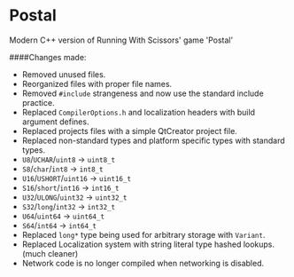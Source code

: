 # Postal
Modern C++ version of Running With Scissors' game 'Postal'

####Changes made:
* Removed unused files.
* Reorganized files with proper file names.
* Removed `#include` strangeness and now use the standard include practice.
* Replaced `CompilerOptions.h` and localization headers with build argument defines.
* Replaced projects files with a simple QtCreator project file.
* Replaced non-standard types and platform specific types with standard types.
 * `U8`/`UCHAR`/`uint8` -> `uint8_t`
 * `S8`/`char`/`int8` -> `int8_t`
 * `U16`/`USHORT`/`uint16` -> `uint16_t`
 * `S16`/`short`/`int16` -> `int16_t`
 * `U32`/`ULONG`/`uint32` -> `uint32_t`
 * `S32`/`long`/`int32` -> `int32_t`
 * `U64`/`uint64` -> `uint64_t`
 * `S64`/`int64` -> `int64_t`
* Replaced `long*` type being used for arbitrary storage with `Variant`.
* Replaced Localization system with string literal type hashed lookups. (much cleaner)
* Network code is no longer compiled when networking is disabled.
